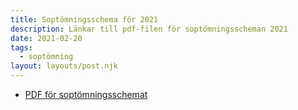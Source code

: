 ```yaml
---
title: Soptömningsschema för 2021
description: Länkar till pdf-filen för soptömningsscheman 2021
date: 2021-02-20
tags:
  - soptömning
layout: layouts/post.njk
---
```


+ [PDF för soptömningsschemat](https://drive.google.com/file/d/1x4SCx_ElS5i3077hnv-NdM9RpTxVHbkS/view?usp=sharing)
